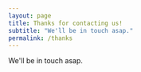 ```yaml
---
layout: page
title: Thanks for contacting us!
subtitle: "We'll be in touch asap."
permalink: /thanks
---
```


We'll be in touch asap.
